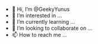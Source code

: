 - 👋 Hi, I’m @GeekyYunus
- 👀 I’m interested in ...
- 🌱 I’m currently learning ...
- 💞️ I’m looking to collaborate on ...
- 📫 How to reach me ...

<!---
GeekyYunus/GeekyYunus is a ✨ special ✨ repository because its `README.md` (this file) appears on your GitHub profile.
You can click the Preview link to take a look at your changes.
--->
